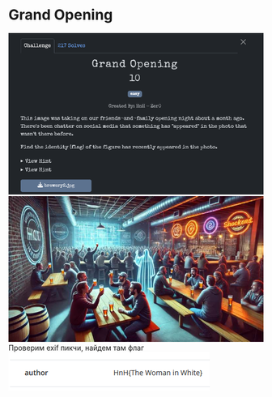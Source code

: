 # Grand Opening

![img.png](task%2Fimg.png)\
![brewery2.jpg](task%2Fbrewery2.jpg)\
Проверим exif пикчи, найдем там флаг\
![img.png](img.png)